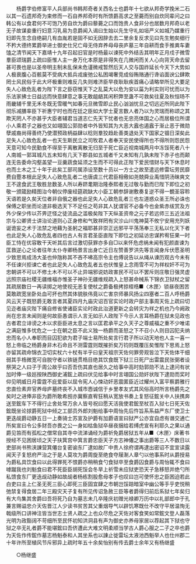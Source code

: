 <!-- { "loadSidebar": true } -->
　　杨爵字伯修富平人兵部尚书韩邦奇者关西名士也爵年十七欲从邦奇学挽米二石以其一石遗邦奇为束修而一石自养邦奇时有所馈爵高求之至薧而别自炊同辈问之曰韩公有以食君何不可饱乃劳自炊为爵曰藜薧之口而饱贵人食非分也居数月邦奇以老无子故谋妾重行妇意习乳易为息爵闻入谒曰生始以先生守礼如垣严义如城乃媒重行妇即先生念自绝嗣几有血胤若是固不如无因辞去去二里余复反求见曰先生勉矣细行不矜大德终累爵举进士御史仕兄亡母无侍弃养母母丧庐墓三年自耕而食手推粪车妻馌之清节闻天下嘉靖十九年召起旧官是时杨最以谏死中外结舌其明年正月戍子微雪羣臣颂瑞爵上疏曰臣惟人主一身万化本原是非得失在几微闲而关人心向背天命去留甚可畏也是以圣帝明主制未乱保未危谨微戒暂然后天人交与国祚延长今天下大势如人极衰腹心百骸莫不受病大抵兵戎废弛公私困竭奢竞成俗贿赂通行谗谄面谀公肆欺罔士风民俗于此大坏极重则难反几失则难济臣早夜耿耿疾首痛心请略举所见大要足失人心致危乱者为陛下言之臣窃惟天下之乱莫大以危为安以菑为利实则可忧而以为乐法家拂士日益远而快意肆意之事无敢龃龉其闲积弊至蛊不可救矣往夏及秋恒旸不雨畿辅千里无禾冬既无雪暖气如春元旦微雪即止民心汹汹忧旦之切远近所同此陛下彻乐减膳率臣下祈惠宁时也而在廷之臣如大学士夏言数人者乃以为灵瑞而称颂之其欺天罔人不亦甚乎大臣者辅君当道志仁先天下忧者也无忠亮体国之心而居极位所谓小人乘君子之器也又如翊国公郭勋者中外皆知其为大恶大蠧也遏蠧于渐止恶于微勋孽戚裔尚得善终乃使潜预政柄益肆以稔则羣狡趋赴善类退处天下国家之锢日深矣此足失人心致危乱者一也天生斯民立之司牧君人者奉天安民使得所也不得所则怨民怨天意可知今民勤食不得至于离散离散无归至于死亡臣近视南城两月中冻馁死者八十人南城一郭耳城凡五未知有几天下郡县如五城者千又未知有几孰未陛下赤子也而颠连无告委命沟壑盖望一豆羹蔬食延须之生而不可得此正陛下爱民惜财与天下休息时也而土木之工十年于此矣工部司属添设至数十员以一方士之故至遣远修雷坛劳民靡费自蹷本根此足失人心致危乱者二也唐虞三代君臣相儆如尧兢舜业禹惜阴汤昧爽文王不遑食武王敬胜怠数圣人所以寿跻耄期治隆泰熙者无过敬与勤而巳陛下即位之初敬一颁箴励精图治今朝仪停废经筵疏缺大小臣工朝参辞谢敷奏复逆不得一覩圣容聆天语若是久矣天位者非自俄之器也此足失人心致危乱者三也左道惑众圣王所必诛也保傅之职坐而论道非极选天下不足任之苟非其人犹谓官不必备今也金紫赤绂赏及方外少保少传以芥畀迂怪之徒流品之滥极矣陛下天纵圣资帝之元子若远师三五近法祖宗与公卿贤士讲治论道则心正身修和气致祥罔有灾沴山川鬼神莫不攸宁安用充列妖诞诡妄之术于法禁之地藉为圣躬之福耶甚非崇正远邪平平荡荡奉三无私以化天下者也此足失人心致危乱者四也古人有言君圣臣直陛下即位之初延访忠谋矜宥狂果一时臣工恃在优容敢干天听其后言过激切获罪亦多自□以来怀危虑祸未闻有犯颜直谏为匡救逆心之论者往年太仆寺卿杨景言出身亡近日左赞善罗洪先等言闻身斥伏愿圣明少致思焉成汤大圣也仲虺称其不吝不咈高宗令主也傅说告以从绳从谏历观古今未有不任谏兴拒谏亡者也此足失人心致危乱者五也伏惟皇上念雨雪不可为祥权奸不可为忠朝讲不可以不修土木不可以不止异端邪说妨政害民不可以不罢斥则庄敬日强灵虚远照宗庙社稷无疆维福亦惟圣子神孙无疆维规疏入上怒甚命械系下锦衣卫狱杖之留其疏居数日一再读掷之地使视无恙复使杖之爵备极拷掠桎梏■〈木匣〉锁昼夜困苦莫敢疏宽坐卧处血可抔也然其体貌肤伟竟以亡害京师暴风扬尘四塞者二百人呼杨爵风云天子既怒爵无敢言者其夏四月九庙灾诏百官实论时政户部主事周天佐上疏曰切见迩者庙灾陛下痛自修省使诸臣实论时政此治道更新之会转灾为祥之机也乃今阙政尚在忠言未闻则是何故臣愚谓示人言无如示人政陛下今示人言耳杨爵在狱未见政也古者君立诽谤之木以求臣臣进太息之言以匡君承平之久天子之尊威福之重不少唯诺之满庭惟多忧危之一士在朝之臣不此义独一杨爵而圣怒之下不召小人则目囚犯夫纳忠而名小人奉职而目囚犯欲为君子端士易所处矣言行君子所以动天地也人主一喜一怒上帝临之杨爵身非木石命且不测雷霆则既摧折矣万钧则既覆压矣惟陛下思焉上怒亦留其疏命锦衣卫切实杖六十杖有半乎曰皇天祖宗天佐何罪旁观皆泣下天佐体干细弱其手梏微宽可自脱守者以铁链贯梏目绝其饮食既下狱三日死尸出雷震民张弼者设祭哭之人曰子于周公故乎曰否吾伤其直也居久之给事中高时劾郭勋不法上逮问有状加时俸一级廵按陕西御史浦鋐上疏曰伏见给事中时言翊国公勋奸状陛下逮勋而奖时仰见明威日月雷霆不庇爱臣以屈令宪人心悚动奸恶震匿臣近过耀州入富平察爵雅行忠直俭素弃官养母庐墓终丧不入城市悫诚信于乡里孝友式其风俗高时所言杨爵先之矣时之进俸非臣为爵所敢希觊亦冀察直宥狂稍从宽放书奏上复怒征鋐关中人扶携奔送至鋐车下不得行止舍处常万余人皆号祝曰愿天活我使君鋐至杖百入狱七日死天佐鋐既坐论捄爵死狱中倾之工部员外郎刘魁给事中周怡先后忤旨系系益严东厂使卫士更迭觇爵动静五日一上奏骑士苏宣及护爵有加爵语宣曰狱严公亦宜自虑有谮交通亡所矣宣曰令公多财吾亦畏之公一身如枯鱼狱卒昼夜捆给若缚虎宣有利耶久之果以通爵见笞而有孤松之僧常自其寺中流涕诵经为爵祈免爵居狱五年从■〈木匣〉床著书授经不见困居顷之天子扶箕宫中箕言爵忠臣天子方志神僊之事出爵等三人不数日以吏部尚书熊浃諌营箕僊台复密谕东厂逮如故厂中贵人徐府谓再逮出密诏不宜宣读露闻天子复怒府严治之于是人莫攻为爵周旋至绝食夺屦淛人章勺以他事系时从爵授易为爵私具饮食曰以此得罪死不恨爵亦稍稍食勺食狱卒至食爵囚食爵与周怡辄不食曰嘑蹴我也刘魁食曰君不死臣臣胡死馁会冬旱上祈雪未应狱吏恐天子急移怒并绝勺所私馈食东厂更迭觇动静如故觇者杨栋割股愈母孝子也叹曰岂可使怀忠之臣困迫若此白吏曰主上仁圣无死三臣心即死三臣固宜肆之市朝岂馁踣暗室中幽公等手乎吏悦稍弛禁复得食居二年三殿灾天子复有所见传诏急赦三臣等者爵得归前后系狱七年矣归有大鸟集其舍爵曰吾将死乃自为墓志未几卒隆庆初赠光禄卿万历中以礼部郎中于孔兼言赐谥忠介天佐晋江人少读书贫苦其父重烟导气以辟饥寒既仕不改守平居温恂无戟级所口讲神注皆当世志士贤人疏之上也众尽危之天佐对客食笑如常鋐文登人磊落光明为政豁阔不苛细所至民怀初知洪洞县有声为御史亦养母家居以荐起其下狱也守狱之卒无礼者爵不能堪鋐曰吾侪遭此大难文明柔顺当学古人爵心服之二子之卒也爵为天佐作传鋐作墓志杨魁泰和人其坐系也以諌止徙雷坛太液池西魁举人也仕州郡二十年许所至植风节斥邪异上疏时年五十余矣怡别有传去爵士余年又有杨继盛 

　　○杨继盛 

